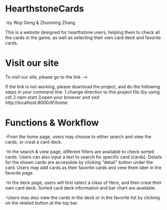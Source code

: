 # HearthstoneCards
  -by Wuji Geng & Zhuoming Zhang

This is a website designed for hearthstone users, helping them to check all the cards in the game, as well as selecting their own card deck and favorite cards.

# Visit our site

To visit our site, please go to the link --> 

If the link is not working, please download the project, and do the following steps in your command line:
1.change direction to this project file (by using cd)
2.npm start
3.open your browser and visit http://localhost:8000/#!/home

# Functions & Workflow

-From the home page, users may choose to either search and view the cards, or creat a card deck.

-In the search & view page, different filters are available to check sorted cards. Users can also input a text to search for specific card (cards).
 Details for the shown cards are accessible by clicking "detail" button under the card.
 Users may add cards as their favorite cards and view them later in the favorite page.

-In the deck page, users will first select a class of Hero, and then creat their own card deck. Sorted card deck information and bar chart are available.

-Users may also view the cards in the deck or in the favorite list by clicking on the related button at the top bar.
